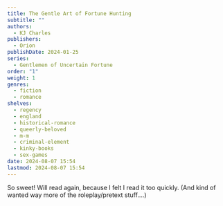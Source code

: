 ```yaml
---
title: The Gentle Art of Fortune Hunting
subtitle: ""
authors:
  - KJ Charles
publishers:
  - Orion
publishDate: 2024-01-25
series:
  - Gentlemen of Uncertain Fortune
order: "1"
weight: 1
genres:
  - fiction
  - romance
shelves:
  - regency
  - england
  - historical-romance
  - queerly-beloved
  - m-m
  - criminal-element
  - kinky-books
  - sex-games
date: 2024-08-07 15:54
lastmod: 2024-08-07 15:54
---
```

So sweet! Will read again, because I felt I read it too quickly. (And kind of wanted way more of the roleplay/pretext stuff....)